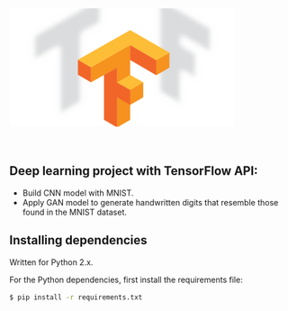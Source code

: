 <img src="https://github.com/josjsjen/Project-with-TensorFlow/blob/master/Images/2FNLTensorFlow.png" width=400 >
<br><br><br>

## Deep learning project with TensorFlow API:
* Build CNN model with MNIST.
* Apply GAN model to generate handwritten digits that resemble those found in the MNIST dataset.

## Installing dependencies
Written for Python 2.x.

For the Python dependencies, first install the requirements file:
```bash
$ pip install -r requirements.txt
```
